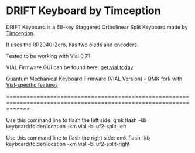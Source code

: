 # DRIFT Keyboard by Timception

DRIFT Keyboard is a 68-key Staggered Ortholinear Split Keyboard made by [Timception](https://github.com/timception).

It uses the RP2040-Zero, has two oleds and encoders.

Tested to be working with Vial 0.7.1

VIAL Firmware GUI can be found here:  [get.vial.today](https://get.vial.today/)

Quantum Mechanical Keyboard Firmware (VIAL Version) - [QMK fork with Vial-specific features](https://github.com/vial-kb/vial-qmk)

===================================================================================================================

Use this command line to flash the left side:
qmk flash -kb keyboard/folder/location -km vial -bl uf2-split-left



Use this command line to flash the right side:
qmk flash -kb keyboard/folder/location -km vial -bl uf2-split-right